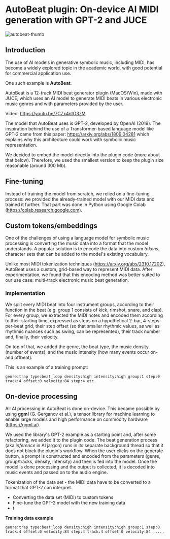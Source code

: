 # AutoBeat plugin: On-device AI MIDI generation with GPT-2 and JUCE
![autobeat-thumb](https://github.com/user-attachments/assets/a138eb79-4f50-43f9-bc37-a69c45f4d17e)
## Introduction
The use of AI models in generative symbolic music, including MIDI, has become a widely explored topic in the academic world, with good potential for commercial application use. 

One such example is **AutoBeat**. 

AutoBeat is a 12-track MIDI beat generator plugin (MacOS/Win), made with JUCE, which uses an AI model to generate MIDI beats in various electronic music genres and with parameters provided by the user.

Video: https://youtu.be/7CZx4ntO3zM

The model that AutoBeat uses is GPT-2, developed by OpenAI (2019). The inspiration behind the use of a Transformer-based language model like GPT-2 came from this paper: https://arxiv.org/abs/1809.04281 which explains why this architecture could work with symbolic music representation. 

We decided to embed the model directly into the plugin code (more about that below). Therefore, we used the smallest version to keep the plugin size reasonable (around 300 Mb). 

## Fine-tuning
Instead of training the model from scratch, we relied on a fine-tuning process: we provided the already-trained model with our MIDI data and trained it further. That part was done in Python using Google Colab (https://colab.research.google.com).

## Custom tokens/embeddings
One of the challenges of using a language model for symbolic music processing is converting the music data into a format that the model understands. A popular solution is to encode the data into custom _tokens_, character sets that can be added to the model's existing vocabulary.

Unlike most MIDI tokenization techniques (https://arxiv.org/abs/2310.17202), AutoBeat uses a custom, grid-based way to represent MIDI data. After experimentation, we found that this encoding method was better suited to our use case: multi-track electronic music beat generation.

### Implementation

We split every MIDI beat into four instrument groups, according to their function in the beat (e.g. group 1 consists of kick, rimshot, snare, and clap). For every group, we extracted the MIDI notes and encoded them according to their starting time, expressed as steps on a hypothetical 2-bar, 4-steps-per-beat grid, their step offset (so that smaller rhythmic values, as well as rhythmic nuances such as swing, can be represented), their track number and, finally, their velocity. 

On top of that, we added the genre, the beat type, the music density (number of events), and the music intensity (how many events occur on- and offbeat). 

This is an example of a training prompt:

`genre:trap type:beat_loop density:high intensity:high group:1 step:0 track:4 offset:0 velocity:84 step:4 etc.`

## On-device processing
All AI processing in AutoBeat is done on-device. This became possible by using **ggml** (G. Gerganov et al.), a tensor library for machine learning to enable large models and high performance on commodity hardware (https://ggml.ai). 

We used the library's GPT-2 example as a starting point and, after some refactoring, we added it to the plugin code. The beat generation process (aka _inference_ in AI jargon) runs in its separate background thread so that it does not block the plugin's workflow. When the user clicks on the generate button, a prompt is constructed and encoded from the parameters (genre, group/tracks, density, intensity) and then is fed into the model. Once the model is done processing and the output is collected, it is decoded into music events and passed on to the audio engine.

Tokenization of the data set - the MIDI data have to be converted to a format that GPT-2 can interpret. 

* Converting the data set (MIDI) to custom tokens
* Fine-tune the GPT-2 model with the new training data
* t

**Training data example**

`genre:trap type:beat_loop density:high intensity:high group:1 step:0 track:4 offset:0 velocity:84 step:4 track:4 offset:0 velocity:84 .....`
